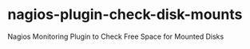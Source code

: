 nagios-plugin-check-disk-mounts
===============================

Nagios Monitoring Plugin to Check Free Space for Mounted Disks
